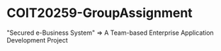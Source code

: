 # COIT20259-GroupAssignment
"Secured e-Business System" => A Team-based Enterprise Application Development Project 
